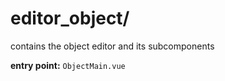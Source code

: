 #  editor_object/

contains the object editor and its subcomponents

**entry point:** `ObjectMain.vue`